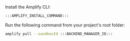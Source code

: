 
Install the Amplify CLI:
```bash
:::AMPLIFY_INSTALL_COMMAND:::
```

Run the following command from your project's root folder:
```bash
amplify pull --sandboxId :::BACKEND_MANAGER_ID:::
```
